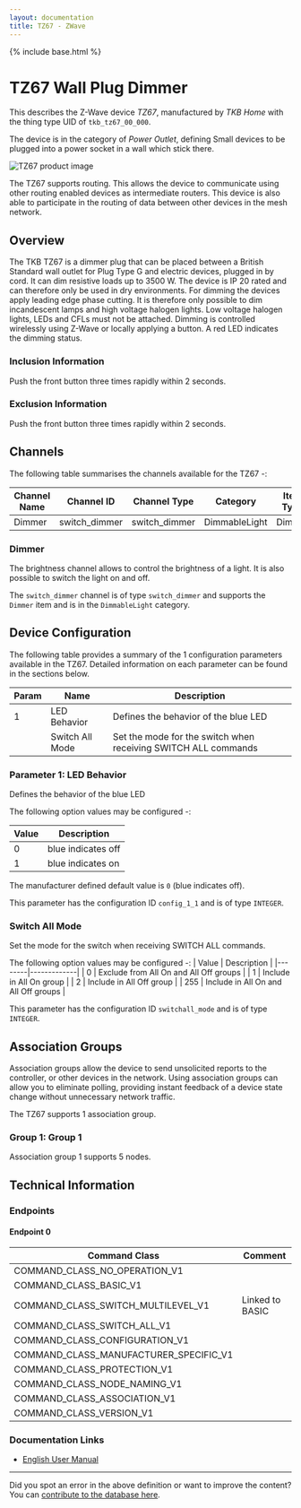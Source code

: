 ```yaml
---
layout: documentation
title: TZ67 - ZWave
---
```


{% include base.html %}

# TZ67 Wall Plug Dimmer
This describes the Z-Wave device *TZ67*, manufactured by *TKB Home* with the thing type UID of ```tkb_tz67_00_000```.

The device is in the category of *Power Outlet*, defining Small devices to be plugged into a power socket in a wall which stick there.

![TZ67 product image](https://opensmarthouse.org/zwavedatabase/158/image/)


The TZ67 supports routing. This allows the device to communicate using other routing enabled devices as intermediate routers.  This device is also able to participate in the routing of data between other devices in the mesh network.

## Overview

The TKB TZ67 is a dimmer plug that can be placed between a British Standard wall outlet for Plug Type G and electric devices, plugged in by cord. It can dim resistive loads up to 3500 W. The device is IP 20 rated and can therefore only be used in dry environments. For dimming the devices apply leading edge phase cutting. It is therefore only possible to dim incandescent lamps and high voltage halogen lights. Low voltage halogen lights, LEDs and CFLs must not be attached. Dimming is controlled wirelessly using Z-Wave or locally applying a button. A red LED indicates the dimming status.

### Inclusion Information

Push the front button three times rapidly within 2 seconds.

### Exclusion Information

Push the front button three times rapidly within 2 seconds.

## Channels

The following table summarises the channels available for the TZ67 -:

| Channel Name | Channel ID | Channel Type | Category | Item Type |
|--------------|------------|--------------|----------|-----------|
| Dimmer | switch_dimmer | switch_dimmer | DimmableLight | Dimmer | 

### Dimmer
The brightness channel allows to control the brightness of a light.
            It is also possible to switch the light on and off.

The ```switch_dimmer``` channel is of type ```switch_dimmer``` and supports the ```Dimmer``` item and is in the ```DimmableLight``` category.



## Device Configuration

The following table provides a summary of the 1 configuration parameters available in the TZ67.
Detailed information on each parameter can be found in the sections below.

| Param | Name  | Description |
|-------|-------|-------------|
| 1 | LED Behavior | Defines the behavior of the blue LED |
|  | Switch All Mode | Set the mode for the switch when receiving SWITCH ALL commands |

### Parameter 1: LED Behavior

Defines the behavior of the blue LED

The following option values may be configured -:

| Value  | Description |
|--------|-------------|
| 0 | blue indicates off |
| 1 | blue indicates on |

The manufacturer defined default value is ```0``` (blue indicates off).

This parameter has the configuration ID ```config_1_1``` and is of type ```INTEGER```.

### Switch All Mode

Set the mode for the switch when receiving SWITCH ALL commands.

The following option values may be configured -:
| Value  | Description |
|--------|-------------|
| 0 | Exclude from All On and All Off groups |
| 1 | Include in All On group |
| 2 | Include in All Off group |
| 255 | Include in All On and All Off groups |

This parameter has the configuration ID ```switchall_mode``` and is of type ```INTEGER```.


## Association Groups

Association groups allow the device to send unsolicited reports to the controller, or other devices in the network. Using association groups can allow you to eliminate polling, providing instant feedback of a device state change without unnecessary network traffic.

The TZ67 supports 1 association group.

### Group 1: Group 1


Association group 1 supports 5 nodes.

## Technical Information

### Endpoints

#### Endpoint 0

| Command Class | Comment |
|---------------|---------|
| COMMAND_CLASS_NO_OPERATION_V1| |
| COMMAND_CLASS_BASIC_V1| |
| COMMAND_CLASS_SWITCH_MULTILEVEL_V1| Linked to BASIC|
| COMMAND_CLASS_SWITCH_ALL_V1| |
| COMMAND_CLASS_CONFIGURATION_V1| |
| COMMAND_CLASS_MANUFACTURER_SPECIFIC_V1| |
| COMMAND_CLASS_PROTECTION_V1| |
| COMMAND_CLASS_NODE_NAMING_V1| |
| COMMAND_CLASS_ASSOCIATION_V1| |
| COMMAND_CLASS_VERSION_V1| |

### Documentation Links

* [English User Manual](https://opensmarthouse.org/zwavedatabase/158/reference/TZ67-User-Manual.pdf)

---

Did you spot an error in the above definition or want to improve the content?
You can [contribute to the database here](https://opensmarthouse.org/zwavedatabase/158).
